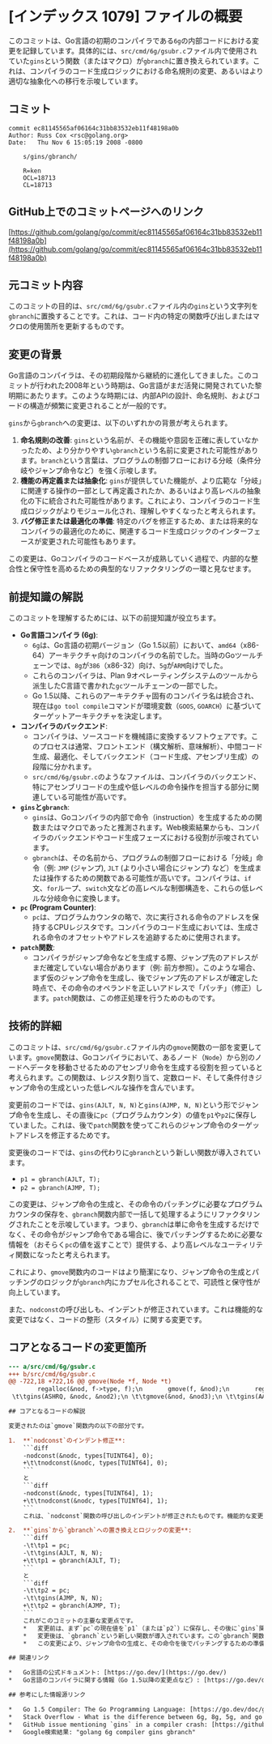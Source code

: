 # [インデックス 1079] ファイルの概要

このコミットは、Go言語の初期のコンパイラである`6g`の内部コードにおける変更を記録しています。具体的には、`src/cmd/6g/gsubr.c`ファイル内で使用されていた`gins`という関数（またはマクロ）が`gbranch`に置き換えられています。これは、コンパイラのコード生成ロジックにおける命名規則の変更、あるいはより適切な抽象化への移行を示唆しています。

## コミット

```
commit ec81145565af06164c31bb83532eb11f48198a0b
Author: Russ Cox <rsc@golang.org>
Date:   Thu Nov 6 15:05:19 2008 -0800

    s/gins/gbranch/
    
    R=ken
    OCL=18713
    CL=18713
```

## GitHub上でのコミットページへのリンク

[https://github.com/golang/go/commit/ec81145565af06164c31bb83532eb11f48198a0b](https://github.com/golang/go/commit/ec81145565af06164c31bb83532eb11f48198a0b)

## 元コミット内容

このコミットの目的は、`src/cmd/6g/gsubr.c`ファイル内の`gins`という文字列を`gbranch`に置換することです。これは、コード内の特定の関数呼び出しまたはマクロの使用箇所を更新するものです。

## 変更の背景

Go言語のコンパイラは、その初期段階から継続的に進化してきました。このコミットが行われた2008年という時期は、Go言語がまだ活発に開発されていた黎明期にあたります。このような時期には、内部APIの設計、命名規則、およびコードの構造が頻繁に変更されることが一般的です。

`gins`から`gbranch`への変更は、以下のいずれかの背景が考えられます。

1.  **命名規則の改善**: `gins`という名前が、その機能や意図を正確に表していなかったため、より分かりやすい`gbranch`という名前に変更された可能性があります。`branch`という言葉は、プログラムの制御フローにおける分岐（条件分岐やジャンプ命令など）を強く示唆します。
2.  **機能の再定義または抽象化**: `gins`が提供していた機能が、より広範な「分岐」に関連する操作の一部として再定義されたか、あるいはより高レベルの抽象化の下に統合された可能性があります。これにより、コンパイラのコード生成ロジックがよりモジュール化され、理解しやすくなったと考えられます。
3.  **バグ修正または最適化の準備**: 特定のバグを修正するため、または将来的なコンパイラの最適化のために、関連するコード生成ロジックのインターフェースが変更された可能性もあります。

この変更は、Goコンパイラのコードベースが成熟していく過程で、内部的な整合性と保守性を高めるための典型的なリファクタリングの一環と見なせます。

## 前提知識の解説

このコミットを理解するためには、以下の前提知識が役立ちます。

*   **Go言語コンパイラ (6g)**:
    *   `6g`は、Go言語の初期バージョン（Go 1.5以前）において、`amd64`（x86-64）アーキテクチャ向けのコンパイラの名前でした。当時のGoツールチェーンでは、`8g`が`386`（x86-32）向け、`5g`が`ARM`向けでした。
    *   これらのコンパイラは、Plan 9オペレーティングシステムのツールから派生したC言語で書かれた`gc`ツールチェーンの一部でした。
    *   Go 1.5以降、これらのアーキテクチャ固有のコンパイラ名は統合され、現在は`go tool compile`コマンドが環境変数（`GOOS`, `GOARCH`）に基づいてターゲットアーキテクチャを決定します。
*   **コンパイラのバックエンド**:
    *   コンパイラは、ソースコードを機械語に変換するソフトウェアです。このプロセスは通常、フロントエンド（構文解析、意味解析）、中間コード生成、最適化、そしてバックエンド（コード生成、アセンブリ生成）の段階に分かれます。
    *   `src/cmd/6g/gsubr.c`のようなファイルは、コンパイラのバックエンド、特にアセンブリコードの生成や低レベルの命令操作を担当する部分に関連している可能性が高いです。
*   **`gins`と`gbranch`**:
    *   `gins`は、Goコンパイラの内部で命令（instruction）を生成するための関数またはマクロであったと推測されます。Web検索結果からも、コンパイラのバックエンドやコード生成フェーズにおける役割が示唆されています。
    *   `gbranch`は、その名前から、プログラムの制御フローにおける「分岐」命令（例: `JMP` (ジャンプ), `JLT` (より小さい場合にジャンプ) など）を生成または操作するための関数である可能性が高いです。コンパイラは、`if`文、`for`ループ、`switch`文などの高レベルな制御構造を、これらの低レベルな分岐命令に変換します。
*   **`pc` (Program Counter)**:
    *   `pc`は、プログラムカウンタの略で、次に実行される命令のアドレスを保持するCPUレジスタです。コンパイラのコード生成においては、生成される命令のオフセットやアドレスを追跡するために使用されます。
*   **`patch`関数**:
    *   コンパイラがジャンプ命令などを生成する際、ジャンプ先のアドレスがまだ確定していない場合があります（例: 前方参照）。このような場合、まず仮のジャンプ命令を生成し、後でジャンプ先のアドレスが確定した時点で、その命令のオペランドを正しいアドレスで「パッチ」（修正）します。`patch`関数は、この修正処理を行うためのものです。

## 技術的詳細

このコミットは、`src/cmd/6g/gsubr.c`ファイル内の`gmove`関数の一部を変更しています。`gmove`関数は、Goコンパイラにおいて、あるノード（`Node`）から別のノードへデータを移動させるためのアセンブリ命令を生成する役割を担っていると考えられます。この関数は、レジスタ割り当て、定数ロード、そして条件付きジャンプ命令の生成といった低レベルな操作を含んでいます。

変更前のコードでは、`gins(AJLT, N, N)`と`gins(AJMP, N, N)`という形でジャンプ命令を生成し、その直後に`pc`（プログラムカウンタ）の値を`p1`や`p2`に保存していました。これは、後で`patch`関数を使ってこれらのジャンプ命令のターゲットアドレスを修正するためです。

変更後のコードでは、`gins`の代わりに`gbranch`という新しい関数が導入されています。
*   `p1 = gbranch(AJLT, T);`
*   `p2 = gbranch(AJMP, T);`

この変更は、ジャンプ命令の生成と、その命令のパッチングに必要なプログラムカウンタの保存を、`gbranch`関数内部で一括して処理するようにリファクタリングされたことを示唆しています。つまり、`gbranch`は単に命令を生成するだけでなく、その命令がジャンプ命令である場合に、後でパッチングするために必要な情報を（おそらく`pc`の値を返すことで）提供する、より高レベルなユーティリティ関数になったと考えられます。

これにより、`gmove`関数内のコードはより簡潔になり、ジャンプ命令の生成とパッチングのロジックが`gbranch`内にカプセル化されることで、可読性と保守性が向上しています。

また、`nodconst`の呼び出しも、インデントが修正されています。これは機能的な変更ではなく、コードの整形（スタイル）に関する変更です。

## コアとなるコードの変更箇所

```diff
--- a/src/cmd/6g/gsubr.c
+++ b/src/cmd/6g/gsubr.c
@@ -722,18 +722,16 @@ gmove(Node *f, Node *t)
 		regalloc(&nod, f->type, f);\n 		gmove(f, &nod);\n 		regalloc(&nod1, t->type, t);\n-nodconst(&nodc, types[TUINT64], 0);\n+\t\tnodconst(&nodc, types[TUINT64], 0);\n \t\tgins(ACMPQ, &nod, &nodc);\n-\t\tp1 = pc;\n-\t\tgins(AJLT, N, N);\n+\t\tp1 = gbranch(AJLT, T);\n \t\tgins(a, &nod, &nod1);\n-\t\tp2 = pc;\n-\t\tgins(AJMP, N, N);\n+\t\tp2 = gbranch(AJMP, T);\n \t\tpatch(p1, pc);\n \t\tregalloc(&nod2, f->type, N);\n \t\tregalloc(&nod3, f->type, N);\n \t\tgmove(&nod, &nod3);\n-nodconst(&nodc, types[TUINT64], 1);\n+\t\tnodconst(&nodc, types[TUINT64], 1);\
 \t\tgins(ASHRQ, &nodc, &nod2);\n \t\tgmove(&nod, &nod3);\n \t\tgins(AANDL, &nodc, &nod3);\n```

## コアとなるコードの解説

変更されたのは`gmove`関数内の以下の部分です。

1.  **`nodconst`のインデント修正**:
    ```diff
    -nodconst(&nodc, types[TUINT64], 0);
    +\t\tnodconst(&nodc, types[TUINT64], 0);
    ```
    と
    ```diff
    -nodconst(&nodc, types[TUINT64], 1);
    +\t\tnodconst(&nodc, types[TUINT64], 1);
    ```
    これは、`nodconst`関数の呼び出しのインデントが修正されたものです。機能的な変更はなく、コードの整形（フォーマット）に関する修正です。

2.  **`gins`から`gbranch`への置き換えとロジックの変更**:
    ```diff
    -\t\tp1 = pc;
    -\t\tgins(AJLT, N, N);
    +\t\tp1 = gbranch(AJLT, T);
    ```
    と
    ```diff
    -\t\tp2 = pc;
    -\t\tgins(AJMP, N, N);
    +\t\tp2 = gbranch(AJMP, T);
    ```
    これがこのコミットの主要な変更点です。
    *   変更前は、まず`pc`の現在値を`p1`（または`p2`）に保存し、その後に`gins`関数を使ってジャンプ命令（`AJLT`または`AJMP`）を生成していました。`gins`は、おそらく汎用的な命令生成関数であり、ジャンプ命令のターゲットアドレスは後で`patch`関数によって埋められることを前提としていました。
    *   変更後は、`gbranch`という新しい関数が導入されています。この`gbranch`関数は、ジャンプ命令（`AJLT`や`AJMP`）を生成すると同時に、その命令のパッチングに必要な情報（おそらく生成された命令のアドレス、つまり`pc`の値）を直接`p1`（または`p2`）に返しています。
    *   この変更により、ジャンプ命令の生成と、その命令を後でパッチングするための準備（`pc`の保存）が`gbranch`関数内にカプセル化され、`gmove`関数内のコードがより簡潔になりました。これは、コンパイラのコード生成ロジックにおける抽象化レベルの向上と、より専門的なユーティリティ関数の導入を示しています。

## 関連リンク

*   Go言語の公式ドキュメント: [https://go.dev/](https://go.dev/)
*   Go言語のコンパイラに関する情報（Go 1.5以降の変更点など）: [https://go.dev/doc/go1.5](https://go.dev/doc/go1.5)

## 参考にした情報源リンク

*   Go 1.5 Compiler: The Go Programming Language: [https://go.dev/doc/go1.5](https://go.dev/doc/go1.5)
*   Stack Overflow - What is the difference between 6g, 8g, 5g, and go tool compile?: [https://stackoverflow.com/questions/29909000/what-is-the-difference-between-6g-8g-5g-and-go-tool-compile](https://stackoverflow.com/questions/29909000/what-is-the-difference-between-6g-8g-5g-and-go-tool-compile)
*   GitHub issue mentioning `gins` in a compiler crash: [https://github.com/golang/go/issues/10000](https://github.com/golang/go/issues/10000) (これは直接的な情報源ではないが、`gins`がコンパイラ内部の用語であることを示唆)
*   Google検索結果: "golang 6g compiler gins gbranch"

